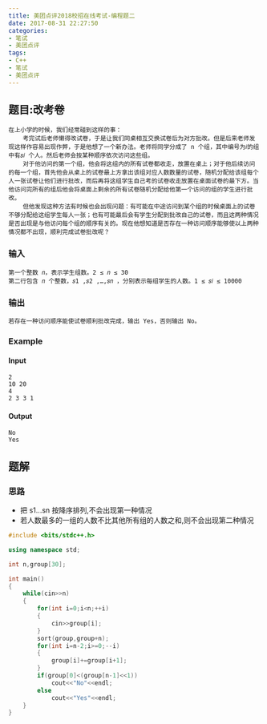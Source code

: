 ```yaml
---
title: 美团点评2018校招在线考试-编程题二
date: 2017-08-31 22:27:50
categories:
- 笔试
- 美团点评
tags:
- C++
- 笔试
- 美团点评
---
```

## 题目:改考卷
	在上小学的时候，我们经常碰到这样的事：
	    考完试后老师懒得改试卷，于是让我们同桌相互交换试卷后为对方批改。但是后来老师发现这样作容易出现作弊，于是他想了一个新办法。老师将同学分成了 n 个组，其中编号为𝑖的组中有𝑠𝑖 个人。然后老师会按某种顺序依次访问这些组。
	    对于他访问的第一个组，他会将这组内的所有试卷都收走，放置在桌上；对于他后续访问的每一个组，首先他会从桌上的试卷最上方拿出该组对应人数数量的试卷，随机分配给该组每个人一张试卷让他们进行批改，而后再将这组学生自己考的试卷收走放置在桌面试卷的最下方。当他访问完所有的组后他会将桌面上剩余的所有试卷随机分配给他第一个访问的组的学生进行批改。
	    但他发现这种方法有时候也会出现问题：有可能在中途访问到某个组的时候桌面上的试卷不够分配给这组学生每人一张；也有可能最后会有学生分配到批改自己的试卷，而且这两种情况是否出现是与他访问每个组的顺序有关的。现在他想知道是否存在一种访问顺序能够使以上两种情况都不出现，顺利完成试卷批改呢？ 
### 输入
	第一个整数 𝑛，表示学生组数。2 ≤ 𝑛 ≤ 30
	第二行包含 𝑛 个整数，𝑠1 ,𝑠2 ,…,𝑠𝑛 ，分别表示每组学生的人数。1 ≤ 𝑠𝑖 ≤ 10000
### 输出
	若存在一种访问顺序能使试卷顺利批改完成，输出 Yes，否则输出 No。


### Example
#### Input
	2
	10 20
	4
	2 3 3 1
#### Output
	No
	Yes
## 题解
### 思路
* 把 s1...sn 按降序排列,不会出现第一种情况
* 若人数最多的一组的人数不比其他所有组的人数之和,则不会出现第二种情况

```cpp
#include <bits/stdc++.h>

using namespace std;

int n,group[30];

int main()
{
    while(cin>>n)
    {
        for(int i=0;i<n;++i)
        {
            cin>>group[i];
        }
        sort(group,group+n);
        for(int i=n-2;i>=0;--i)
        {
            group[i]+=group[i+1];
        }
        if(group[0]<(group[n-1]<<1))
            cout<<"No"<<endl;
        else
            cout<<"Yes"<<endl;
    }
}

```
